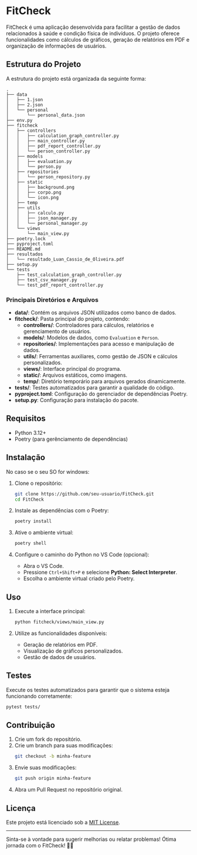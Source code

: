 # FitCheck

FitCheck é uma aplicação desenvolvida para facilitar a gestão de dados relacionados à saúde e condição física de indivíduos. O projeto oferece funcionalidades como cálculos de gráficos, geração de relatórios em PDF e organização de informações de usuários.

## Estrutura do Projeto

A estrutura do projeto está organizada da seguinte forma:

```
.
├── data
│   ├── 1.json
│   ├── 2.json
│   └── personal
│       └── personal_data.json
├── env.py
├── fitcheck
│   ├── controllers
│   │   ├── calculation_graph_controller.py
│   │   ├── main_controller.py
│   │   ├── pdf_report_controller.py
│   │   └── person_controller.py
│   ├── models
│   │   ├── evaluation.py
│   │   └── person.py
│   ├── repositories
│   │   └── person_repository.py
│   ├── static
│   │   ├── background.png
│   │   ├── corpo.png
│   │   └── icon.png
│   ├── temp
│   ├── utils
│   │   ├── calculo.py
│   │   ├── json_manager.py
│   │   └── personal_manager.py
│   └── views
│       └── main_view.py
├── poetry.lock
├── pyproject.toml
├── README.md
├── resultados
│   └── resultado_Luan_Cassio_de_Oliveira.pdf
├── setup.py
└── tests
    ├── test_calculation_graph_controller.py
    ├── test_csv_manager.py
    └── test_pdf_report_controller.py
```

### Principais Diretórios e Arquivos

- **data/**: Contém os arquivos JSON utilizados como banco de dados.
- **fitcheck/**: Pasta principal do projeto, contendo:
  - **controllers/**: Controladores para cálculos, relatórios e gerenciamento de usuários.
  - **models/**: Modelos de dados, como `Evaluation` e `Person`.
  - **repositories/**: Implementações para acesso e manipulação de dados.
  - **utils/**: Ferramentas auxiliares, como gestão de JSON e cálculos personalizados.
  - **views/**: Interface principal do programa.
  - **static/**: Arquivos estáticos, como imagens.
  - **temp/**: Diretório temporário para arquivos gerados dinamicamente.
- **tests/**: Testes automatizados para garantir a qualidade do código.
- **pyproject.toml**: Configuração do gerenciador de dependências Poetry.
- **setup.py**: Configuração para instalação do pacote.

## Requisitos

- Python 3.12+
- Poetry (para gerênciamento de dependências)

## Instalação
No caso se o seu SO for windows:

1. Clone o repositório:
   ```bash
   git clone https://github.com/seu-usuario/FitCheck.git
   cd FitCheck
   ```

2. Instale as dependências com o Poetry:
   ```bash
   poetry install
   ```

3. Ative o ambiente virtual:
   ```bash
   poetry shell
   ```

4. Configure o caminho do Python no VS Code (opcional):
   - Abra o VS Code.
   - Pressione `Ctrl+Shift+P` e selecione **Python: Select Interpreter**.
   - Escolha o ambiente virtual criado pelo Poetry.

## Uso

1. Execute a interface principal:
   ```bash
   python fitcheck/views/main_view.py
   ```

2. Utilize as funcionalidades disponíveis:
   - Geração de relatórios em PDF.
   - Visualização de gráficos personalizados.
   - Gestão de dados de usuários.

## Testes

Execute os testes automatizados para garantir que o sistema esteja funcionando corretamente:

```bash
pytest tests/
```

## Contribuição

1. Crie um fork do repositório.
2. Crie um branch para suas modificações:
   ```bash
   git checkout -b minha-feature
   ```
3. Envie suas modificações:
   ```bash
   git push origin minha-feature
   ```
4. Abra um Pull Request no repositório original.

## Licença

Este projeto está licenciado sob a [MIT License](LICENSE.txt).

---

Sinta-se à vontade para sugerir melhorias ou relatar problemas! Ótima jornada com o FitCheck! 🏋️‍♂️

